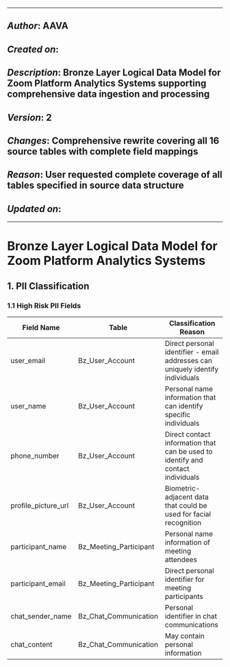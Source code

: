 _____________________________________________
## *Author*: AAVA
## *Created on*: 
## *Description*: Bronze Layer Logical Data Model for Zoom Platform Analytics Systems supporting comprehensive data ingestion and processing
## *Version*: 2
## *Changes*: Comprehensive rewrite covering all 16 source tables with complete field mappings
## *Reason*: User requested complete coverage of all tables specified in source data structure
## *Updated on*: 
_____________________________________________

# Bronze Layer Logical Data Model for Zoom Platform Analytics Systems

## 1. PII Classification

### 1.1 High Risk PII Fields
| Field Name | Table | Classification Reason |
|------------|-------|----------------------|
| user_email | Bz_User_Account | Direct personal identifier - email addresses can uniquely identify individuals |
| user_name | Bz_User_Account | Personal name information that can identify specific individuals |
| phone_number | Bz_User_Account | Direct contact information that can be used to identify and contact individuals |
| profile_picture_url | Bz_User_Account | Biometric-adjacent data that could be used for facial recognition |
| participant_name | Bz_Meeting_Participant | Personal name information of meeting attendees |
| participant_email | Bz_Meeting_Participant | Direct personal identifier for meeting participants |
| chat_sender_name | Bz_Chat_Communication | Personal identifier in chat communications |
| chat_content | Bz_Chat_Communication | May contain personal information